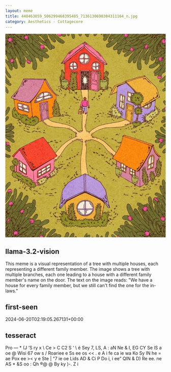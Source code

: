 ```yaml
---
layout: meme
title: 448463059_506299468395485_7136130690304311164_n.jpg
category: Aesthetics - Cottagecore
---
```


<div markdown="0"><a href="448463059_506299468395485_7136130690304311164_n.jpg"><img class="photo" src="448463059_506299468395485_7136130690304311164_n.jpg" /></a>

<h2>llama-3.2-vision</h2>
<p title="Llama-3.2-11B is a really good model that probably gets the visual details right but doesn't understand literary or media references, and often fails to accurately represent the physical arrangement of objects and the implied relationships between the objects.">This meme is a visual representation of a tree with multiple houses, each representing a different family member. The image shows a tree with multiple branches, each one leading to a house with a different family member&#x27;s name on the door. The text on the image reads: &quot;We have a house for every family member, but we still can&#x27;t find the one for the in-laws.&quot;</p>

<h2>first-seen</h2>
<p title="Because Git doesn't preserve file modification times, this metadata file contains the file's modification time when it was added to the library.">2024-06-20T02:19:05.267131+00:00</p>

<h2>tesseract</h2>
<p title="Tesseract is often terrible and just gives a lot of nonsense characters, but it used to be the state of the art, and usually it is better at correctly representing text than llama-3.2-vision-11b.">Pro — * (J ‘S ry x \ Ce &gt; C C2 S ‘ \ é Sey 7, LS, A : aN Ne &amp; I, EG CY Se lS a oe @ Wisi 67 ow s / Roariee e Ss ee os &lt;&lt; . e A i fe ca ie wa Ko Sy IN he = ae Pox ee &gt;&lt; y e Ste | “7 ie oe Lids AD &amp; Ci P Do i, i ee” QIN &amp; D) Re ee. ne AS * &amp;S oo : Qh ®@ @ By ky )-.  Z i</p>

</div>

